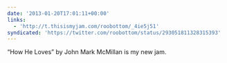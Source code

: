```yaml
---
date: '2013-01-20T17:01:11+00:00'
links:
  - 'http://t.thisismyjam.com/roobottom/_4ie5j51'
syndicated: 'https://twitter.com/roobottom/status/293051811328315393'
---
```

“How He Loves” by John Mark McMillan is my new jam. 
